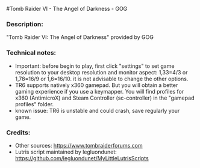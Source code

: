 #Tomb Raider VI - The Angel of Darkness - GOG
### Description:
"Tomb Raider VI: The Angel of Darkness" provided by GOG
### Technical notes:
- Important: before begin to play, first click "settings" to set game resolution to your desktop resolution and monitor aspect: 1,33=4/3 or 1,78=16/9 or 1,6=16/10. it is not advisable to change the other options.
- TR6 supports natively x360 gamepad. But you will obtain a better gaming experience if you use a keymapper. You will find profiles for x360 (AntimicroX) and Steam Controller (sc-controller) in the "gamepad profiles" folder.
- known issue: TR6 is unstable and could crash, save regularly your game.
### Credits:
- Other sources: https://www.tombraiderforums.com
- Lutris script maintained by legluondunet: https://github.com/legluondunet/MyLittleLutrisScripts
